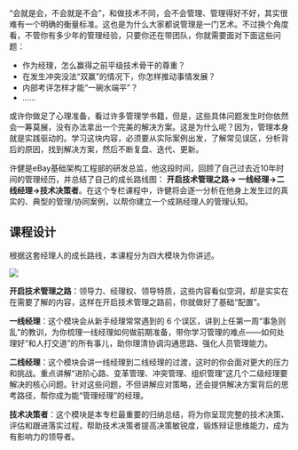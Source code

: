 “会就是会，不会就是不会”，和做技术不同，会不会管理、管理得好不好，其实很难有一个明确的衡量标准。这也是为什么大家都说管理是一门艺术。不过换个角度看，不管你有多少年的管理经验，只要你还在带团队，你就需要面对下面这些问题：

- 作为经理，怎么赢得之前平级技术骨干的尊重？
- 在发生冲突没法“双赢”的情况下，你怎样推动事情发展？
- 内部考评怎样才能“一碗水端平”？
- ……

或许你做足了心理准备，看过许多管理学书籍，但是，这些具体问题发生时你依然会一筹莫展，没有办法拿出一个完美的解决方案。这是为什么呢？因为，管理本身就是实践驱动的。学习这块内容，必须要从实际案例出发，了解常见误区，分析背后的原因，找到解决方案，然后不断复盘、迭代、更新。

许健是eBay基础架构工程部的研发总监，他这段时间，回顾了自己过去近10年时间的管理经历，并总结了自己的成长路线图： **开启技术管理之路→ 一线经理→二线经理→技术决策者**。在这个专栏课程中，许健将会逐一分析在他身上发生过的真实的、典型的管理/协同案例，以帮你建⽴一个成熟经理⼈的管理认知。

## 课程设计

根据这套经理人的成长路线，本课程分为四大模块为你讲述。

![](https://static001.geekbang.org/resource/image/85/5a/85e0cc95627583a3b1398b3f4eb7195a.jpeg)

**开启技术管理之路**：领导力、经理权、领导特质，这些内容看似空洞，却是实实在在需要了解的内容，这样在开启技术管理之路前，你就做好了基础“配置”。

**一线经理**：这个模块会从新手经理常常遇到的 6 个误区，讲到上任第一周“事急则乱”的教训，为你梳理一线经理如何做前期准备，带你学习管理的难点——如何处理好“和人打交道”的所有事儿，助你理清协调沟通思路、强化人员管理能力。

**二线经理**：这个模块会讲一线经理到二线经理的过渡，这时的你会面对更大的压力和挑战。重点讲解“进阶心路、变革管理、冲突管理、组织管理”这几个二级经理要解决的核心问题。针对这些问题，不但讲解应对策略，还会提供解决方案背后的思考路径，帮你成为能“管理经理”的经理。

**技术决策者**：这个模块是本专栏最重要的归纳总结，将为你呈现完整的技术决策、评估和跟进落实过程，帮助技术决策者提高决策敏锐度，锻炼辩证思维能力，成为有影响力的领导者。
